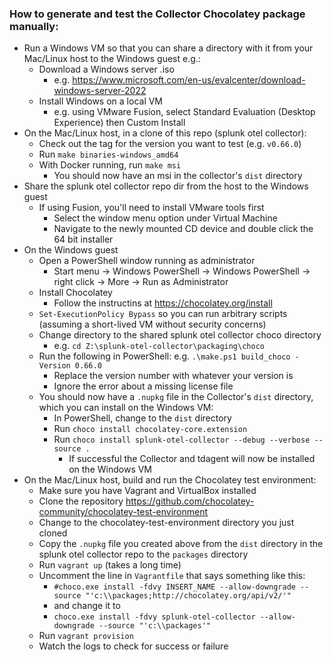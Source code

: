 ### How to generate and test the Collector Chocolatey package manually:

- Run a Windows VM so that you can share a directory with it from your Mac/Linux host to the Windows guest e.g.:
  - Download a Windows server .iso
    - e.g. https://www.microsoft.com/en-us/evalcenter/download-windows-server-2022
  - Install Windows on a local VM
    - e.g. using VMware Fusion, select Standard Evaluation (Desktop Experience) then Custom Install
- On the Mac/Linux host, in a clone of this repo (splunk otel collector):
  - Check out the tag for the version you want to test (e.g. `v0.66.0`)
  - Run `make binaries-windows_amd64`
  - With Docker running, run `make msi`
    - You should now have an msi in the collector's `dist` directory
- Share the splunk otel collector repo dir from the host to the Windows guest
  - If using Fusion, you'll need to install VMware tools first
    - Select the window menu option under Virtual Machine
    - Navigate to the newly mounted CD device and double click the 64 bit installer
- On the Windows guest
  - Open a PowerShell window running as administrator
    - Start menu -> Windows PowerShell -> Windows PowerShell -> right click -> More -> Run as Administrator
  - Install Chocolatey
    - Follow the instructins at https://chocolatey.org/install
  - `Set-ExecutionPolicy Bypass` so you can run arbitrary scripts (assuming a short-lived VM without security concerns)
  - Change directory to the shared splunk otel collector choco directory
    - e.g. `cd Z:\splunk-otel-collector\packaging\choco`
  - Run the following in PowerShell: e.g. `.\make.ps1 build_choco -Version 0.66.0`
    - Replace the version number with whatever your version is
    - Ignore the error about a missing license file
  - You should now have a `.nupkg` file in the Collector's `dist` directory, which you can install on the Windows VM:
    - In PowerShell, change to the `dist` directory
    - Run `choco install chocolatey-core.extension`
    - Run `choco install splunk-otel-collector --debug --verbose --source .`
      - If successful the Collector and tdagent will now be installed on the Windows VM
- On the Mac/Linux host, build and run the Chocolatey test environment:
  - Make sure you have Vagrant and VirtualBox installed
  - Clone the repository https://github.com/chocolatey-community/chocolatey-test-environment
  - Change to the chocolatey-test-environment directory you just cloned
  - Copy the `.nupkg` file you created above from the `dist` directory in the splunk otel collector repo to the `packages` directory 
  - Run `vagrant up` (takes a long time)
  - Uncomment the line in `Vagrantfile` that says something like this:
    - `#choco.exe install -fdvy INSERT_NAME --allow-downgrade --source "'c:\\packages;http://chocolatey.org/api/v2/'"`
    - and change it to
    - `choco.exe install -fdvy splunk-otel-collector --allow-downgrade --source "'c:\\packages'"`
  - Run `vagrant provision`
  - Watch the logs to check for success or failure

